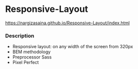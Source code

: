# Responsive-Layout

https://nargizasaina.github.io/Responsive-Layout/index.html


### Description

* Responsive layout: on any width of the screen from 320px
* BEM methodology
* Preprocessor Sass
* Pixel Perfect 
